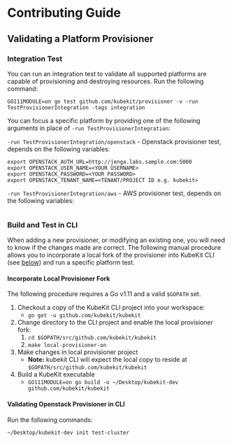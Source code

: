 # Contributing Guide

## Validating a Platform Provisioner

### Integration Test
You can run an integration test to validate all supported platforms are capable of provisioning and destroying resources. Run the following command:

`GO111MODULE=on go test github.com/kubekit/provisioner -v -run TestProvisionerIntegration -tags integration`

You can focus a specific platform by providing one of the following arguments in place of `-run TestProvisionerIntegration`:

`-run TestProvisionerIntegration/openstack` - Openstack provisioner test, depends on the following variables:

```
export OPENSTACK_AUTH_URL=http://jenga.labs.sample.com:5000
export OPENSTACK_USER_NAME=<YOUR USERNAME>
export OPENSTACK_PASSWORD=<YOUR PASSWORD>
export OPENSTACK_TENANT_NAME=<TENANT/PROJECT ID e.g. kubekit>
```

`-run TestProvisionerIntegration/aws` - AWS provisioner test, depends on the following variables:

```

```


### Build and Test in CLI
When adding a new provisioner, or modifying an existing one, you will need to know if the changes made are correct. The following manual procedure allows you to incorporate a local fork of the provisioner into KubeKit CLI (see [below](#incorporate_local_provisioner_fork)) and run a specific platform test.

#### Incorporate Local Provisioner Fork
The following procedure requires a Go v1.11 and a valid `$GOPATH` set.

1. Checkout a copy of the KubeKit CLI project into your workspace:
	- `go get -u github.com/kubekit/kubekit`
1. Change directory to the CLI project and enable the local provisioner fork:
	1. `cd $GOPATH/src/github.com/kubekit/kubekit`
	1. `make local-provisioner-on`
1. Make changes in local provisioner project
	- **Note:** kubekit CLI will expect the local copy to reside at `$GOPATH/src/github.com/kubekit/kubekit`
1. Build a KubeKit executable
	- `GO111MODULE=on go build -o ~/Desktop/kubekit-dev github.com/kubekit/kubekit`

#### Validating Openstack Provisioner in CLI
Run the following commands:

```
~/Desktop/kubekit-dev init test-cluster
```